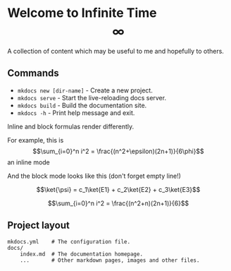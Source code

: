 # Welcome to Infinite Time $$\infty$$
A collection of content which may be useful to me and hopefully to others.


## Commands

* `mkdocs new [dir-name]` - Create a new project.
* `mkdocs serve` - Start the live-reloading docs server.
* `mkdocs build` - Build the documentation site.
* `mkdocs -h` - Print help message and exit.

Inline and block formulas render differently.

For example, this is $$\sum_{i=0}^n i^2 = \frac{(n^2+\epsilon)(2n+1)}{6\phi}$$ an inline mode 

And the block mode looks like this (don't forget empty line!)

$$\ket{\psi} = c_1\ket{E1} + c_2\ket{E2} + c_3\ket{E3}$$

$$\sum_{i=0}^n i^2 = \frac{(n^2+n)(2n+1)}{6}$$

## Project layout

    mkdocs.yml    # The configuration file.
    docs/
        index.md  # The documentation homepage.
        ...       # Other markdown pages, images and other files.
